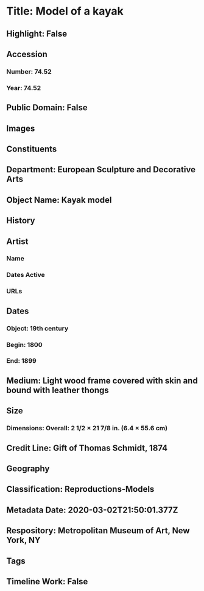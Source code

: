 # Title: Model of a kayak
## Highlight: False
## Accession
### Number: 74.52
### Year: 74.52
## Public Domain: False
## Images
## Constituents
## Department: European Sculpture and Decorative Arts
## Object Name: Kayak model
## History
## Artist
### Name
### Dates Active
### URLs
## Dates
### Object: 19th century
### Begin: 1800
### End: 1899
## Medium: Light wood frame covered with skin and bound with leather thongs
## Size
### Dimensions: Overall: 2 1/2 × 21 7/8 in. (6.4 × 55.6 cm)
## Credit Line: Gift of Thomas Schmidt, 1874
## Geography
## Classification: Reproductions-Models
## Metadata Date: 2020-03-02T21:50:01.377Z
## Respository: Metropolitan Museum of Art, New York, NY
## Tags
## Timeline Work: False